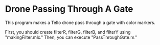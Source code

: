 # Drone Passing Through A Gate
This program makes a Tello drone pass through a gate with color markers.

First, you should create filterR, filterG, filterB, and filterY using "makingFilter.mlx."
Then, you can execute "PassThroughGate.m." 
